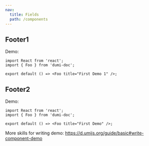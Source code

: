 ```yaml
---
nav:
  title: Fields
  path: /components
---
```


## Footer1

Demo:

```tsx
import React from 'react';
import { Foo } from 'dumi-doc';

export default () => <Foo title="First Demo 1" />;
```

## Footer2

Demo:

```tsx
import React from 'react';
import { Foo } from 'dumi-doc';

export default () => <Foo title="First Demo" />;
```

More skills for writing demo: https://d.umijs.org/guide/basic#write-component-demo
